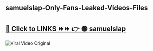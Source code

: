 
 ## samuelslap-Only-Fans-Leaked-Videos-Files

# <h2><a href="https://mediaupload.pro?samuelslap">🔗 Click to LINKS ⏩⏩ 👉 🟢 samuelslap </a></h2>

<a href="https://mediaupload.pro?samuelslap" rel="nofollow" data-target="animated-image.originalLink"><img src="https://i.ibb.co.com/xMMVF88/686577567.gif" alt="Viral Video Original" style="max-width: 100%; display: inline-block;" data-target="animated-image.originalImage"></a>
